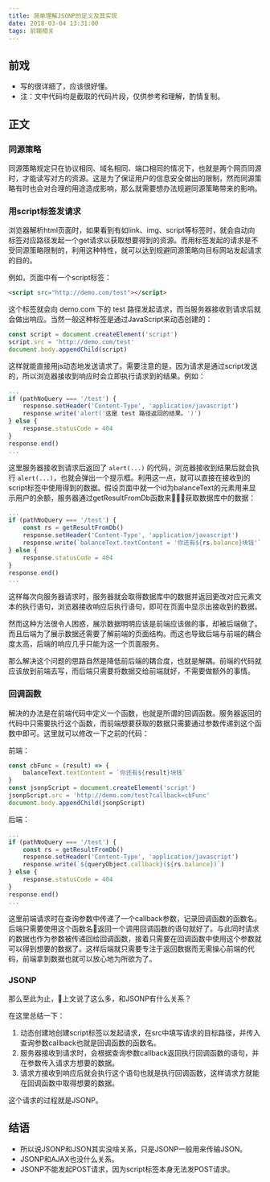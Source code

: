 ```yaml
---
title: 简单理解JSONP的定义及其实现
date: 2018-03-04 13:31:00
tags: 前端相关
---
```


## 前戏

- 写的很详细了，应该很好懂。
- 注：文中代码均是截取的代码片段，仅供参考和理解，酌情复制。

## 正文

### 同源策略

同源策略规定只在协议相同、域名相同、端口相同的情况下，也就是两个网页同源时，才能读写对方的资源。这是为了保证用户的信息安全做出的限制，然而同源策略有时也会对合理的用途造成影响，那么就需要想办法规避同源策略带来的影响。

### 用script标签发请求

浏览器解析html页面时，如果看到有如link、img、script等标签时，就会自动向标签对应路径发起一个get请求以获取想要得到的资源。而用标签发起的请求是不受同源策略限制的，利用这种特性，就可以达到规避同源策略向目标网站发起请求的目的。

例如，页面中有一个script标签：

``` html
<script src="http://demo.com/test"></script>
```

这个标签就会向 demo.com 下的 test 路径发起请求，而当服务器接收到请求后就会做出响应。当然一般这种标签是通过JavaScript来动态创建的：

``` js
const script = document.createElement('script')
script.src = 'http://demo.com/test'
document.body.appendChild(script)
```

这样就能直接用js动态地发送请求了。需要注意的是，因为请求是通过script发送的，所以浏览器接收到响应时会立即执行请求到的结果。例如：

``` js
...
if (pathNoQuery === '/test') {
    response.setHeader('Content-Type', 'application/javascript')
    response.write('alert('这是 test 路径返回的结果。')')
} else {
    response.statusCode = 404
}
response.end()
...
```

这里服务器接收到请求后返回了 `alert(...)` 的代码，浏览器接收到结果后就会执行 `alert(...)`，也就会弹出一个提示框。利用这一点，就可以直接在接收到的script标签中使用得到的数据。假设页面中就一个id为balanceText的元素用来显示用户的余额，服务器通过getResultFromDb函数来获取数据库中的数据：

``` js
...
if (pathNoQuery === '/test') {
    const rs = getResultFromDb()
    response.setHeader('Content-Type', 'application/javascript')
    response.write(`balanceText.textContent = '你还有${rs.balance}块钱'`)
} else {
    response.statusCode = 404
}
response.end()
...
```

这样每次向服务器请求时，服务器就会取得数据库中的数据并返回更改对应元素文本的执行语句，浏览器接收响应后执行语句，即可在页面中显示出接收到的数据。

然而这种方法很令人困惑，展示数据明明应该是前端应该做的事，却被后端做了。而且后端为了展示数据还需要了解前端的页面结构。而这也导致后端与前端的耦合度太高，后端的响应几乎只能为这一个页面服务。

那么解决这个问题的思路自然是降低前后端的耦合度，也就是解耦。前端的代码就应该放到前端去写，而后端只需要将数据交给前端就好，不需要做额外的事情。

### 回调函数

解决的办法是在前端代码中定义一个函数，也就是所谓的回调函数。服务器返回的代码中只需要执行这个函数，而前端想要获取的数据只需要通过参数传递到这个函数中即可。这里就可以修改一下之前的代码：

前端：

``` js
const cbFunc = (result) => {
    balanceText.textContent = `你还有${result}块钱`
}
const jsonpScript = document.createElement('script')
jsonpScript.src = 'http://demo.com/test?callback=cbFunc'
document.body.appendChild(jsonpScript)
```

后端：

``` js
...
if (pathNoQuery === '/test') {
    const rs = getResultFromDb()
    response.setHeader('Content-Type', 'application/javascript')
    response.write(`${queryObject.callback}(${rs.balance})`)
} else {
    response.statusCode = 404
}
response.end()
...
```

这里前端请求时在查询参数中传递了一个callback参数，记录回调函数的函数名。后端只需要使用这个函数名返回一个调用回调函数的语句就好了。与此同时请求的数据也作为参数被传递回给回调函数，接着只需要在回调函数中使用这个参数就可以得到想要的数据了。这样后端就只需要专注于返回数据而无需操心前端的代码，前端拿到数据也就可以放心地为所欲为了。

### JSONP

那么至此为止，上文说了这么多，和JSONP有什么关系？

在这里总结一下：

1. 动态创建地创建script标签以发起请求，在src中填写请求的目标路径，并传入查询参数callback也就是回调函数的函数名。
2. 服务器接收到请求时，会根据查询参数callback返回执行回调函数的语句，并在参数传入请求方想要的数据。
3. 请求方接收到响应后就会执行这个语句也就是执行回调函数，这样请求方就能在回调函数中取得想要的数据。

这个请求的过程就是JSONP。

## 结语

- 所以说JSONP和JSON其实没啥关系，只是JSONP一般用来传输JSON。
- JSONP和AJAX也没什么关系。
- JSONP不能发起POST请求，因为script标签本身无法发POST请求。